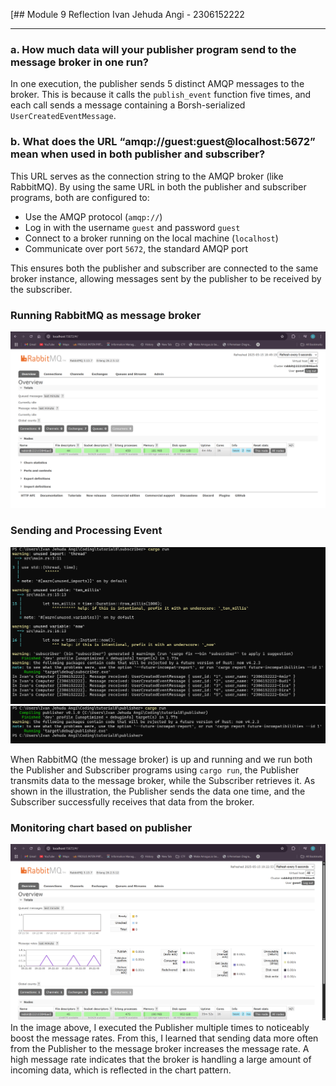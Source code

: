 [## Module 9 Reflection
Ivan Jehuda Angi - 2306152222

---
### a. How much data will your publisher program send to the message broker in one run?

In one execution, the publisher sends 5 distinct AMQP messages to the broker. This is because it calls the `publish_event` function five times, and each call sends a message containing a Borsh-serialized `UserCreatedEventMessage`.

### b. What does the URL “amqp://guest:guest@localhost:5672” mean when used in both publisher and subscriber?

This URL serves as the connection string to the AMQP broker (like RabbitMQ). By using the same URL in both the publisher and subscriber programs, both are configured to:
- Use the AMQP protocol (`amqp://`)
- Log in with the username `guest` and password `guest`
- Connect to a broker running on the local machine (`localhost`)
- Communicate over port `5672`, the standard AMQP port

This ensures both the publisher and subscriber are connected to the same broker instance, allowing messages sent by the publisher to be received by the subscriber.
### Running RabbitMQ as message broker
![Screenshot1](images/screenshot1.png)
### Sending and Processing Event
![Screenshot2](images/screenshot2.png)
![Screenshot3](images/screenshot3.png)


When RabbitMQ (the message broker) is up and running and we run both the Publisher and Subscriber programs using `cargo run`, the Publisher transmits data to the message broker, while the Subscriber retrieves it. As shown in the illustration, the Publisher sends the data one time, and the Subscriber successfully receives that data from the broker.
### Monitoring chart based on publisher
![Screenshot4](images/screenshot4.png)
In the image above, I executed the Publisher multiple times to noticeably boost the message rates. From this, I learned that sending data more often from the Publisher to the message broker increases the message rate. A high message rate indicates that the broker is handling a large amount of incoming data, which is reflected in the chart pattern.










